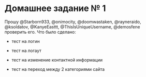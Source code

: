 # Домашнее задание № 1

Прошу @Starborn933, @onimocity, @doomwastaken, @rayneraido, @ksoldatov, @KanyeEasttt, @ThisIsUniqueUsername, @demosfene проверить его.
Что было сделано:

* тест на логин

* тест на логаут

* тест на изменение контактной информации

* тест на переход между 2 категориями сайта
